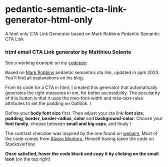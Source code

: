 # pedantic-semantic-cta-link-generator-html-only
A html only CTA Link Generator based on Mark Robbins Pedantic Semantic CTA Link

### html email CTA Link generator by Matthieu Solente
See a working example on my [codepen](https://codepen.io/matthieuSolente/pen/abRpPOX)

Based on [Mark Robbins](https://www.goodemailcode.com/email-code/link-button) pedantic semantics cta link, updated in april 2023. You'll find all explanations on his blog.

From its code for a CTA in html, I created this generator that automatically generates the right measures in em, for better accessibility. The peculiarity of this button is that it uses the mso-font-width and mso-text-raise attributes to set the padding on Outlook. I

Define your **body font size** first. Then adjust your cta link **font size**, **padding**, **border**, **border-radius**, **color** and **background-color**. Choose your **font family**, choose between **small and big caps**, and finaly ! 

The contrast checcker was inspired by the one found on [webaim](https://webaim.org/resources/contrastchecker/), Most of the code comes from [Alvaro Montoro](https://dev.to/alvaromontoro/building-your-own-color-contrast-checker-4j7o), Himself having taken the code on Stackoverflow.

**Once satisfied, hover the code block and copy it by clicking on the small icon** (on the top right)

